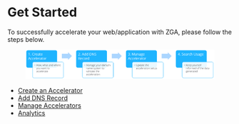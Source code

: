 # Get Started

To successfully accelerate your web/application with ZGA, please follow the steps below.

<figure><img src="../../.gitbook/assets/rtaImage (1).jpeg" alt=""><figcaption></figcaption></figure>

* [Create an Accelerator](broken-reference)
* [Add DNS Record](add-dns-record.md)
* [Manage Accelerators](manage-accelerators.md)
* [Analytics](analytics.md)

